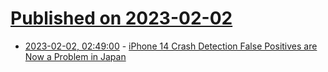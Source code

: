 # [Published on 2023-02-02](index.md)

* [2023-02-02, 02:49:00](https://soylentnews.org/article.pl?sid=23/02/01/029207&from=rss) - [iPhone 14 Crash Detection False Positives are Now a Problem in Japan](https://soylentnews.org/article.pl?sid=23/02/01/029207&from=rss)
